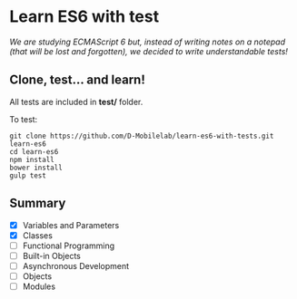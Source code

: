 # Learn ES6 with test

*We are studying ECMAScript 6 but, instead of writing notes on a notepad (that will be lost and forgotten), we decided to write understandable tests!*

## Clone, test... and learn! 

All tests are included in **test/** folder.
	
To test:

	git clone https://github.com/D-Mobilelab/learn-es6-with-tests.git learn-es6
	cd learn-es6
	npm install
	bower install
	gulp test
	
## Summary	
	
- [X] Variables and Parameters
- [X] Classes
- [ ] Functional Programming
- [ ] Built-in Objects
- [ ] Asynchronous Development
- [ ] Objects
- [ ] Modules

